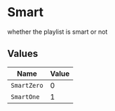 # Smart

whether the playlist is smart or not


## Values

| Name        | Value       |
| ----------- | ----------- |
| `SmartZero` | 0           |
| `SmartOne`  | 1           |